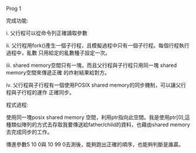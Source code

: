 Prog 1

完成功能:

i.	父行程可以從命令列正確讀取參數

ii.	父行程用fork()產生一個子行程，且模擬過程中只有一個子行程。每個行程執行過程中，亂數 只用給定的亂數種子設定一次。

iii.	shared memory空間只有一塊，而且父行程與子行程只用同一塊 shared memory空間來傳遞正確 的炸射結果給對方。

iv.	父行程與子行程有一個使用POSIX shared memory的同步機制，可以讓父行程與子行程的運作 正確同步。

程式過程:

使用同一塊posix shared memory 空間，利用ptr指向此空間。我是使用ptr[0],這種類似陣列的方式去存取我要傳送給father/child的資料，也藉由shared memory去完成同步的工作。

傳進參數5 10 0與 10 99 0去測後，能夠跑出正確的順序，也能夠判斷是誰贏。

